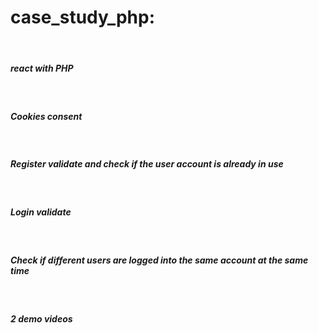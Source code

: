 <h1>case_study_php:</h1><br>
<h5>react with PHP</h5><br>
<h5>Cookies consent</h5><br>
<h5>Register validate and check if the user account is already in use</h5><br>
<h5>Login validate</h5><br>
<h5>Check if different users are logged into the same account at the same time</h5><br>
<h5>2 demo videos</h5><br>



